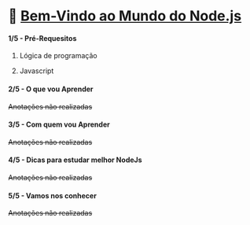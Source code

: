 # 🚀 <u>Bem-Vindo ao Mundo do Node.js</u>
#### 1/5 - Pré-Requesitos
1. Lógica de programação

1. Javascript

#### 2/5 - O que vou Aprender

~~Anotações não realizadas~~

#### 3/5 - Com quem vou Aprender

~~Anotações não realizadas~~

#### 4/5 - Dicas para estudar melhor NodeJs

~~Anotações não realizadas~~

#### 5/5 - Vamos nos conhecer

~~Anotações não realizadas~~
